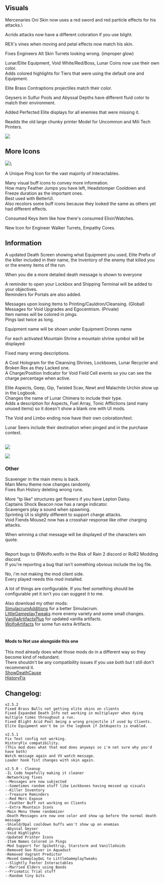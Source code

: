 ## Visuals
Mercenaries Oni Skin now uses a red sword and red particle effects for his attacks.\

Acrids attacks now have a different coloration if you use blight.

REX's vines when moving and petal effects now match his skin.

Fixes Engineers Alt Skin Turrets looking wrong. (improper glow) 

Lunar/Elite Equipment, Void White/Red/Boss, Lunar Coins now use their own color.\
Adds colored highlights for Tiers that were using the default one and Equipment.

Elite Brass Contraptions projectiles match their color.

Geysers in Sulfur Pools and Abyssal Depths have different fluid color to match their environment.

Added Perfected Elite displays for all enemies that were missing it.

Readds the old large chunky printer Model for Uncommon and Mili Tech Printers.

![](https://cdn.discordapp.com/attachments/743886063738683413/1188862360065167522/image.png?ex=659c115a&is=65899c5a&hm=1f42b821340f6f434615eb2f505cbd499eac16bc723139e89403d724498d8c3b&)




## More Icons
![](https://cdn.discordapp.com/attachments/743886063738683413/900120860717883443/unknown.png)\
 
A Unique Ping Icon for the vast majority of Interactables.

Many visual buff icons to convey more information.\
How many Feather Jumps you have left, Headstomper Cooldown and Freeze duration as the important ones.\
Best used with BetterUI.\
Also recolors some buff icons because they looked the same as others yet had different effects.

Consumed Keys item like how there's consumed Elixir/Watches.

New Icon for Engineer Walker Turrets, Empathy Cores.



 
## Information
A updated Death Screen showing what Equipment you used, Elite Prefix of the killer included in their name, the Inventory of the enemy that killed you or the enemy items of the run.

When you die a more detailed death message is shown to everyone

A reminder to open your Lockbox and Shipping Terminal will be added to your objectives.\
Reminders for Portals are also added.

Messages upon losing items to Printing/Cauldron/Cleansing. (Global)\
Messages for Void Upgrades and Egocentrism. (Private)\
Item names will be colored in pings.\
Pings last twice as long.

Equipment name will be shown under Equipment Drones name

For each activated Mountain Shrine a mountain shrine symbol will be displayed
 
Fixed many wrong descriptions.

A Cost Hologram for the Cleansing Shrines, Lockboxes, Lunar Recycler and Broken Rex as they Lacked one.  
A Charge/Position Indicator for Void Field Cell events so you can see the charge percentage when active.  


Elite Aspects, Geep, Gip, Twisted Scav, Newt and Malachite Urchin show up in the Logbook.   
Changes the name of Lunar Chimera to include their type.    
Adds a description for Aspects, Fuel Array, Tonic Afflictions (and many unused items) so it doesn't show a blank one with UI mods.  

The Void and Limbo ending now have their own coloration/text.

Lunar Seers include their destination when pinged and in the purchase context.



##

![](https://cdn.discordapp.com/attachments/743886063738683413/1188865145963806740/image.png?ex=659c13f2&is=65899ef2&hm=b85047c25d9aab943893aaba6189c0f3841565ffabc7f9de12fff8d5f366a50d&)


![](https://cdn.discordapp.com/attachments/743886063738683413/1188859177574072360/image.png?ex=659c0e63&is=65899963&hm=1c6521e2aea8f0b54a6031557b6fbc2c7cb7bad37d35fb1fb47177dcf9bf9352&)


### Other
Scavenger in the main menu is back.\
Main Menu theme now changes randomly.\
Fixes Run History deleting wrong runs.  

More "tp like" structures get flowers if you have Lepton Daisy.\
Captains Shock Beacon now has a range indicator.\
Scavengers play a sound when spawning.\
Sprinting UI is slightly different to support charge attacks.\
Void Fiends Mouse2 now has a crosshair response like other charging attacks.

When winning a chat message will be displayed of the characters win quote.

##
Report bugs to @Wolfo.wolfo in the Risk of Rain 2 discord or RoR2 Modding discord.\
If you're reporting a bug that isn't something obvious include the log file.

No, i'm not making the mod client side.\
Every played needs this mod installed.

A lot of things are configurable. If you feel something should be configurable yet it isn't you can suggest it to me.

Also download my other mods:\
[SimulacrumAdditions](https://thunderstore.io/package/Wolfo/SimulacrumAdditions) for a better Simulacrum.  
[LittleGameplayTweaks](https://thunderstore.io/package/Wolfo/LittleGameplayTweaks/) more enemy variety and some small changes.  
[VanillaArtifactsPlus](https://thunderstore.io/package/Wolfo/VanillaArtifactsPlus) for updated vanilla artifacts.  
[WolfoArtifacts](https://thunderstore.io/package/Wolfo/WolfoArtifacts) for some fun extra Artifacts.   

# 
#### Mods to Not use alongside this one
This mod already does what those mods do in a different way so they become kind of redundant.\
There shouldn't be any compatibility issues if you use both but I still don't recommend it.  
[ShowDeathCause](https://thunderstore.io/package/NotTsunami/ShowDeathCause/)   
[HistoryFix](https://thunderstore.io/package/6thmoon/HistoryFix/)     


## Changelog:
```
v2.5.2
Fixed Brass Balls not getting elite skins on clients
Fixed Expanded Death Info not working in multiplayer when dying multiple times throughout a run.
Fixed Blight Acid Pool being a wrong projectile if used by Clients.
Elite Equipment won't be in the logbook if ZetAspects is enabled.

v2.5.1
Fix Text config not working.  
HistoryFix compatibility.   
(This mod does what that mod does anyways so i'm not sure why you'd have both)  
Watch message again and VV watch message.  
Loader hook fist changes with skin again.    

v2.5.0 - Cleanup  
-IL Code hopefully making it cleaner  
-Networking fixes  
--Messages are now subjected  
--Sometimes random stuff like Lockboxes having messed up visuals  
--Killer Inventory  
--Treasure Reminders  
--Red Merc Expose  
--Feather Buff not working on Clients   
--Extra Mountain Icons  
-Main Menu theme randomizer
-Death Messages are now one color and show up before the normal death message  
-Shield/Opal cooldown buffs won't show up on enemies  
-Abyssal Geyser  
-Void Highlights  
-Updated Printer Icons  
-Item Names Colored in Pings  
-Mod Support for SpikeStrip, Starstorm and VanillaVoids  
-Removed Goo River in Aquaduct  
-Removed Vagrant Predictor  
-Moved GameplayQoL to LittleGameplayTweaks  
--Slightly Faster Interactables   
--Married Elders using Bands  
--Prismatic Trial stuff   
--Random tiny bits  

